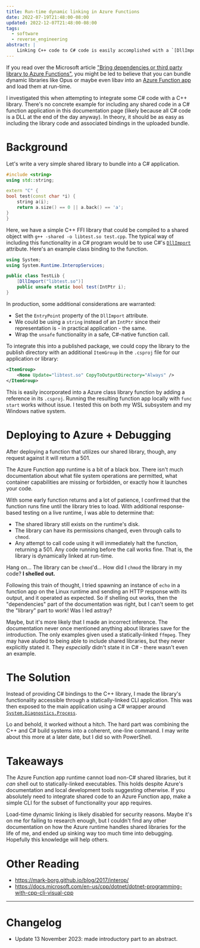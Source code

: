 ```yaml
---
title: Run-time dynamic linking in Azure Functions
date: 2022-07-19T21:48:00-08:00
updated: 2022-12-07T21:48:00-08:00
tags:
  - software
  - reverse_engineering
abstract: |
    Linking C++ code to C# code is easily accomplished with a `[DllImport]`. Deploying it on an Azure Function is another beast. Through exhaustive trial-and-error, it can be determined the Azure Function VM doesn't permit run-time dynamic linking, but *does* permit execution of pre-compiled binaries. To work around this problem, engineers can incorporate the shared C++ code as a separate executable that is shelled out to. There are build issues introduced in this approach that are unaddressed in this article, but may be addressed in a later entry.
---
```


If you read over the Microsoft article ["Bring dependencies or third party library to Azure Functions"](https://docs.microsoft.com/en-us/azure/azure-functions/bring-dependency-to-functions?pivots=programming-language-python), you might be led to believe that you can bundle dynamic libraries like Opus or maybe even libav into an [Azure Function app](https://docs.microsoft.com/en-us/azure/azure-functions/functions-overview) and load them at run-time.

I investigated this when attempting to integrate some C# code with a C++ library. There's no concrete example for including any shared code in a C# function application in this documentation page (likely because all C# code is a DLL at the end of the day anyway). In theory, it should be as easy as including the library code and associated bindings in the uploaded bundle.

# Background

Let's write a very simple shared library to bundle into a C# application.

```cpp
#include <string>
using std::string;

extern "C" {
bool test(const char *i) {
    string a(i);
    return a.size() == 0 || a.back() == 'a';
}
}
```

Here, we have a simple C++ FFI library that could be compiled to a shared object with `g++ -shared -o libtest.so test.cpp`. The typical way of including this functionality in a C# program would be to use C#'s [`DllImport`](https://docs.microsoft.com/en-us/dotnet/api/system.runtime.interopservices.dllimportattribute?view=net-6.0) attribute. Here's an example class binding to the function.

```cs
using System;
using System.Runtime.InteropServices;

public class TestLib {
    [DllImport("libtest.so")]
    public unsafe static bool test(IntPtr i);
}
```

In production, some additional considerations are warranted:

* Set the `EntryPoint` property of the `DllImport` attribute.
* We could be using a `string` instead of an `IntPtr` since their representation is - in practical application - the same.
* Wrap the `unsafe` functionality in a safe, C#-native function call.

To integrate this into a published package, we could copy the library to the publish directory with an additional `ItemGroup` in the `.csproj` file for our application or library:

```xml
<ItemGroup>
    <None Update="libtest.so" CopyToOutputDirectory="Always" />
</ItemGroup>
```

This is easily incorporated into a Azure class library function by adding a reference in its `.csproj`. Running the resulting function app locally with `func start` works without issue. I tested this on both my WSL subsystem and my Windows native system.

# Deploying to Azure + Debugging

After deploying a function that utilizes our shared library, though, any request against it will return a 501.

The Azure Function app runtime is a bit of a black box. There isn't much documentation about what file system operations are permitted, what container capabilities are missing or forbidden, or exactly how it launches your code.

With some early function returns and a lot of patience, I confirmed that the function runs fine until the library tries to load. With additional response-based testing on a live runtime, I was able to determine that:

* The shared library still exists on the runtime's disk.
* The library can have its permissions changed, even through calls to `chmod`.
* Any attempt to call code using it will immediately halt the function, returning a 501. Any code running before the call works fine. That is, the library is dynamically linked at run-time.

Hang on... The library can be `chmod`'d... How did I `chmod` the library in my code? **I shelled out.**

Following this train of thought, I tried spawning an instance of `echo` in a function app on the Linux runtime and sending an HTTP response with its output, and it operated as expected. So if shelling out works, then the "dependencies" part of the documentation was right, but I can't seem to get the "library" part to work! Was I led astray?

Maybe, but it's more likely that I made an incorrect inference. The documentation never once mentioned anything about libraries save for the introduction. The only examples given used a statically-linked `ffmpeg`. They may have aluded to being able to include shared libraries, but they never explicitly stated it. They *especially* didn't state it in C# - there wasn't even an example.

# The Solution

Instead of providing C# bindings to the C++ library, I made the library's functionality accessible through a statically-linked CLI application. This was then exposed to the main application using a C# wrapper around [`System.Diagnostics.Process`](https://docs.microsoft.com/en-us/dotnet/api/system.diagnostics.process?view=net-6.0).

Lo and behold, it worked without a hitch. The hard part was combining the C++ and C# build systems into a coherent, one-line command. I may write about this more at a later date, but I did so with PowerShell.

# Takeaways

The Azure Function app runtime cannot load non-C# shared libraries, but it *can* shell out to statically-linked executables. This holds despite Azure's documentation and local development tools suggesting otherwise. If you absolutely need to integrate shared code to an Azure Function app, make a simple CLI for the subset of functionality your app requires.

Load-time dynamic linking is likely disabled for security reasons. Maybe it's on me for failing to research enough, but I couldn't find any other documentation on how the Azure runtime handles shared libraries for the life of me, and ended up sinking way too much time into debugging. Hopefully this knowledge will help others.

# Other Reading

* https://mark-borg.github.io/blog/2017/interop/
* https://docs.microsoft.com/en-us/cpp/dotnet/dotnet-programming-with-cpp-cli-visual-cpp

***

# Changelog

* Update 13 November 2023: made introductory part to an abstract.
